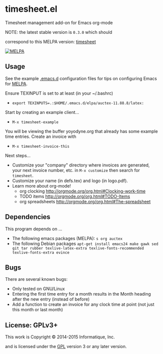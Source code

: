 # timesheet.el

Timesheet management add-on for Emacs org-mode

NOTE: the latest stable version is `0.3.0` which should

correspond to this MELPA version: [timesheet](https://melpa.org/#/timesheet)

[![MELPA](https://melpa.org/packages/timesheet-badge.svg)](https://melpa.org/#/timesheet)

## Usage

See the example [.emacs.d](example.emacs.d) configuration files for tips
on configuring Emacs for [MELPA](http://melpa.milkbox.net/#/getting-started).

Ensure TEXINPUT is set to at least (in your ~/.bashrc)
* ````export TEXINPUTS=.:$HOME/.emacs.d/elpa/auctex-11.88.8/latex:````

Start by creating an example client...
* ````M-x timesheet-example````

You will be viewing the buffer yoyodyne.org that already has some example time entries. Create an invoice with
* ````M-x timesheet-invoice-this````

Next steps...
* Customize your "company" directory where invoices are generated, your next invoice number, etc.
  in ````M-x customize```` then search for ````timesheet````.
* Customize your name (in defs.tex) and logo (in logo.pdf).
* Learn more about org-mode!
  * org clocking http://orgmode.org/org.html#Clocking-work-time
  * TODO items http://orgmode.org/org.html#TODO-Items
  * org spreadsheets http://orgmode.org/org.html#The-spreadsheet

## Dependencies

This program depends on ...
* The following emacs packages (MELPA): ````s org auctex````
* The following Debian packages
  ```apt-get install emacs24 make gawk sed git tar rubber texlive-latex-extra texlive-fonts-recommended texlive-fonts-extra evince```

## Bugs

There are several known bugs:

* Only tested on GNU/Linux
* Entering the first time entry for a month results in the Month heading after the new entry (instead of before)
* Add a function to create an invoice for any clock time at point (not just this month or last month)

## License: GPLv3+

This work is Copyright © 2014-2015 Informatique, Inc.

and is licensed under the [GPL](LICENSE) version 3 or any later version.
